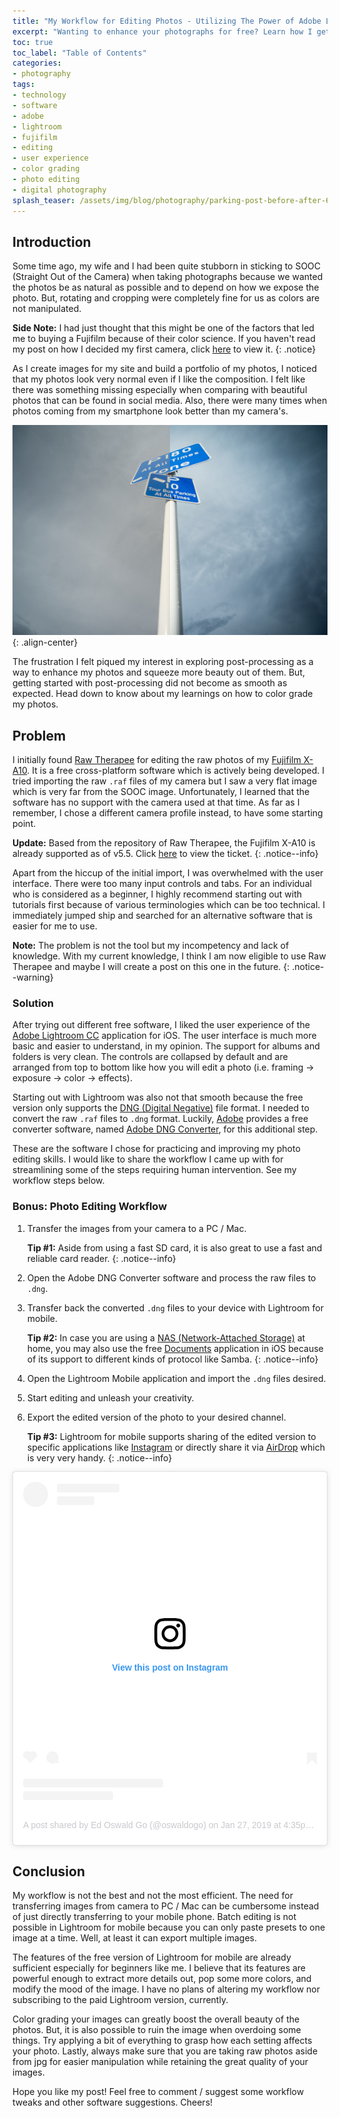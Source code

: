 ```yaml
---
title: "My Workflow for Editing Photos - Utilizing The Power of Adobe Lightroom for Mobile"
excerpt: "Wanting to enhance your photographs for free? Learn how I get started on post-processing my photos and have an overview of my photo editing workflow."
toc: true
toc_label: "Table of Contents"
categories:
- photography
tags:
- technology
- software
- adobe
- lightroom
- fujifilm
- editing
- user experience
- color grading
- photo editing
- digital photography
splash_teaser: /assets/img/blog/photography/parking-post-before-after-600x450.jpg
---
```


## Introduction

Some time ago, my wife and I had been quite stubborn in sticking to SOOC (Straight Out of the Camera) when taking photographs because we wanted the photos be as natural as possible and to depend on how we expose the photo. But, rotating and cropping were completely fine for us as colors are not manipulated.

**Side Note:** I had just thought that this might be one of the factors that led me to buying a Fujifilm because of their color science. If you haven't read my post on how I decided my first camera, click [here](/photography/buying-my-first-camera-fujifilm-xa10/) to view it.
{: .notice}

As I create images for my site and build a portfolio of my photos, I noticed that my photos look very normal even if I like the composition. I felt like there was something missing especially when comparing with beautiful photos that can be found in social media. Also, there were many times when photos coming from my smartphone look better than my camera's.

![image-center](/assets/img/blog/photography/parking-post-before-after-600x400.jpg "Before and After Photo Edit"){: .align-center}

The frustration I felt piqued my interest in exploring post-processing as a way to enhance my photos and squeeze more beauty out of them. But, getting started with post-processing did not become as smooth as expected. Head down to know about my learnings on how to color grade my photos.

## Problem

I initially found [Raw Therapee][raw-therapee] for editing the raw photos of my [Fujifilm X-A10][fuji-xa10]. It is a free cross-platform software which is actively being developed. I tried importing the raw `.raf` files of my camera but I saw a very flat image which is very far from the SOOC image. Unfortunately, I learned that the software has no support with the camera used at that time. As far as I remember, I chose a different camera profile instead, to have some starting point.

**Update:** Based from the repository of Raw Therapee, the Fujifilm X-A10 is already supported as of v5.5. Click [here](https://github.com/Beep6581/RawTherapee/issues/4447) to view the ticket.
{: .notice--info}

Apart from the hiccup of the initial import, I was overwhelmed with the user interface. There were too many input controls and tabs. For an individual who is considered as a beginner, I highly recommend starting out with tutorials first because of various terminologies which can be too technical. I immediately jumped ship and searched for an alternative software that is easier for me to use.

**Note:** The problem is not the tool but my incompetency and lack of knowledge. With my current knowledge, I think I am now eligible to use Raw Therapee and maybe I will create a post on this one in the future.
{: .notice--warning}

### Solution

After trying out different free software, I liked the user experience of the [Adobe Lightroom CC][lightroom] application for iOS. The user interface is much more basic and easier to understand, in my opinion. The support for albums and folders is very clean. The controls are collapsed by default and are arranged from top to bottom like how you will edit a photo (i.e. framing -> exposure -> color -> effects).

Starting out with Lightroom was also not that smooth because the free version only supports the [DNG (Digital Negative)][dng] file format. I needed to convert the raw `.raf` files to `.dng` format. Luckily, [Adobe][adobe] provides a free converter software, named [Adobe DNG Converter][dng-converter], for this additional step.

These are the software I chose for practicing and improving my photo editing skills. I would like to share the workflow I came up with for streamlining some of the steps requiring human intervention. See my workflow steps below.

### Bonus: Photo Editing Workflow

1. Transfer the images from your camera to a PC / Mac.

    **Tip #1:** Aside from using a fast SD card, it is also great to use a fast and reliable card reader.
    {: .notice--info}

2. Open the Adobe DNG Converter software and process the raw files to `.dng`.

3. Transfer back the converted `.dng` files to your device with Lightroom for mobile.

    **Tip #2:** In case you are using a [NAS (Network-Attached Storage)][nas] at home, you may also use the free [Documents][documents] application in iOS because of its support to different kinds of protocol like Samba.
    {: .notice--info}

4. Open the Lightroom Mobile application and import the `.dng` files desired.

5. Start editing and unleash your creativity.

6. Export the edited version of the photo to your desired channel.

    **Tip #3:** Lightroom for mobile supports sharing of the edited version to specific applications like [Instagram][instagram] or directly share it via [AirDrop][airdrop] which is very very handy.
    {: .notice--info}

<blockquote class="instagram-media" data-instgrm-permalink="https://www.instagram.com/p/BtKIezjjbSC/?utm_source=ig_embed&amp;utm_medium=loading" data-instgrm-version="12" style=" background:#FFF; border:0; border-radius:3px; box-shadow:0 0 1px 0 rgba(0,0,0,0.5),0 1px 10px 0 rgba(0,0,0,0.15); margin: 1px; max-width:540px; min-width:326px; padding:0; width:99.375%; width:-webkit-calc(100% - 2px); width:calc(100% - 2px);"><div style="padding:16px;"> <a href="https://www.instagram.com/p/BtKIezjjbSC/?utm_source=ig_embed&amp;utm_medium=loading" style=" background:#FFFFFF; line-height:0; padding:0 0; text-align:center; text-decoration:none; width:100%;" target="_blank"> <div style=" display: flex; flex-direction: row; align-items: center;"> <div style="background-color: #F4F4F4; border-radius: 50%; flex-grow: 0; height: 40px; margin-right: 14px; width: 40px;"></div> <div style="display: flex; flex-direction: column; flex-grow: 1; justify-content: center;"> <div style=" background-color: #F4F4F4; border-radius: 4px; flex-grow: 0; height: 14px; margin-bottom: 6px; width: 100px;"></div> <div style=" background-color: #F4F4F4; border-radius: 4px; flex-grow: 0; height: 14px; width: 60px;"></div></div></div><div style="padding: 19% 0;"></div><div style="display:block; height:50px; margin:0 auto 12px; width:50px;"><svg width="50px" height="50px" viewBox="0 0 60 60" version="1.1" xmlns="https://www.w3.org/2000/svg" xmlns:xlink="https://www.w3.org/1999/xlink"><g stroke="none" stroke-width="1" fill="none" fill-rule="evenodd"><g transform="translate(-511.000000, -20.000000)" fill="#000000"><g><path d="M556.869,30.41 C554.814,30.41 553.148,32.076 553.148,34.131 C553.148,36.186 554.814,37.852 556.869,37.852 C558.924,37.852 560.59,36.186 560.59,34.131 C560.59,32.076 558.924,30.41 556.869,30.41 M541,60.657 C535.114,60.657 530.342,55.887 530.342,50 C530.342,44.114 535.114,39.342 541,39.342 C546.887,39.342 551.658,44.114 551.658,50 C551.658,55.887 546.887,60.657 541,60.657 M541,33.886 C532.1,33.886 524.886,41.1 524.886,50 C524.886,58.899 532.1,66.113 541,66.113 C549.9,66.113 557.115,58.899 557.115,50 C557.115,41.1 549.9,33.886 541,33.886 M565.378,62.101 C565.244,65.022 564.756,66.606 564.346,67.663 C563.803,69.06 563.154,70.057 562.106,71.106 C561.058,72.155 560.06,72.803 558.662,73.347 C557.607,73.757 556.021,74.244 553.102,74.378 C549.944,74.521 548.997,74.552 541,74.552 C533.003,74.552 532.056,74.521 528.898,74.378 C525.979,74.244 524.393,73.757 523.338,73.347 C521.94,72.803 520.942,72.155 519.894,71.106 C518.846,70.057 518.197,69.06 517.654,67.663 C517.244,66.606 516.755,65.022 516.623,62.101 C516.479,58.943 516.448,57.996 516.448,50 C516.448,42.003 516.479,41.056 516.623,37.899 C516.755,34.978 517.244,33.391 517.654,32.338 C518.197,30.938 518.846,29.942 519.894,28.894 C520.942,27.846 521.94,27.196 523.338,26.654 C524.393,26.244 525.979,25.756 528.898,25.623 C532.057,25.479 533.004,25.448 541,25.448 C548.997,25.448 549.943,25.479 553.102,25.623 C556.021,25.756 557.607,26.244 558.662,26.654 C560.06,27.196 561.058,27.846 562.106,28.894 C563.154,29.942 563.803,30.938 564.346,32.338 C564.756,33.391 565.244,34.978 565.378,37.899 C565.522,41.056 565.552,42.003 565.552,50 C565.552,57.996 565.522,58.943 565.378,62.101 M570.82,37.631 C570.674,34.438 570.167,32.258 569.425,30.349 C568.659,28.377 567.633,26.702 565.965,25.035 C564.297,23.368 562.623,22.342 560.652,21.575 C558.743,20.834 556.562,20.326 553.369,20.18 C550.169,20.033 549.148,20 541,20 C532.853,20 531.831,20.033 528.631,20.18 C525.438,20.326 523.257,20.834 521.349,21.575 C519.376,22.342 517.703,23.368 516.035,25.035 C514.368,26.702 513.342,28.377 512.574,30.349 C511.834,32.258 511.326,34.438 511.181,37.631 C511.035,40.831 511,41.851 511,50 C511,58.147 511.035,59.17 511.181,62.369 C511.326,65.562 511.834,67.743 512.574,69.651 C513.342,71.625 514.368,73.296 516.035,74.965 C517.703,76.634 519.376,77.658 521.349,78.425 C523.257,79.167 525.438,79.673 528.631,79.82 C531.831,79.965 532.853,80.001 541,80.001 C549.148,80.001 550.169,79.965 553.369,79.82 C556.562,79.673 558.743,79.167 560.652,78.425 C562.623,77.658 564.297,76.634 565.965,74.965 C567.633,73.296 568.659,71.625 569.425,69.651 C570.167,67.743 570.674,65.562 570.82,62.369 C570.966,59.17 571,58.147 571,50 C571,41.851 570.966,40.831 570.82,37.631"></path></g></g></g></svg></div><div style="padding-top: 8px;"> <div style=" color:#3897f0; font-family:Arial,sans-serif; font-size:14px; font-style:normal; font-weight:550; line-height:18px;"> View this post on Instagram</div></div><div style="padding: 12.5% 0;"></div> <div style="display: flex; flex-direction: row; margin-bottom: 14px; align-items: center;"><div> <div style="background-color: #F4F4F4; border-radius: 50%; height: 12.5px; width: 12.5px; transform: translateX(0px) translateY(7px);"></div> <div style="background-color: #F4F4F4; height: 12.5px; transform: rotate(-45deg) translateX(3px) translateY(1px); width: 12.5px; flex-grow: 0; margin-right: 14px; margin-left: 2px;"></div> <div style="background-color: #F4F4F4; border-radius: 50%; height: 12.5px; width: 12.5px; transform: translateX(9px) translateY(-18px);"></div></div><div style="margin-left: 8px;"> <div style=" background-color: #F4F4F4; border-radius: 50%; flex-grow: 0; height: 20px; width: 20px;"></div> <div style=" width: 0; height: 0; border-top: 2px solid transparent; border-left: 6px solid #f4f4f4; border-bottom: 2px solid transparent; transform: translateX(16px) translateY(-4px) rotate(30deg)"></div></div><div style="margin-left: auto;"> <div style=" width: 0px; border-top: 8px solid #F4F4F4; border-right: 8px solid transparent; transform: translateY(16px);"></div> <div style=" background-color: #F4F4F4; flex-grow: 0; height: 12px; width: 16px; transform: translateY(-4px);"></div> <div style=" width: 0; height: 0; border-top: 8px solid #F4F4F4; border-left: 8px solid transparent; transform: translateY(-4px) translateX(8px);"></div></div></div> <div style="display: flex; flex-direction: column; flex-grow: 1; justify-content: center; margin-bottom: 24px;"> <div style=" background-color: #F4F4F4; border-radius: 4px; flex-grow: 0; height: 14px; margin-bottom: 6px; width: 224px;"></div> <div style=" background-color: #F4F4F4; border-radius: 4px; flex-grow: 0; height: 14px; width: 144px;"></div></div></a><p style=" color:#c9c8cd; font-family:Arial,sans-serif; font-size:14px; line-height:17px; margin-bottom:0; margin-top:8px; overflow:hidden; padding:8px 0 7px; text-align:center; text-overflow:ellipsis; white-space:nowrap;"><a href="https://www.instagram.com/p/BtKIezjjbSC/?utm_source=ig_embed&amp;utm_medium=loading" style=" color:#c9c8cd; font-family:Arial,sans-serif; font-size:14px; font-style:normal; font-weight:normal; line-height:17px; text-decoration:none;" target="_blank">A post shared by Ed Oswald Go (@oswaldogo)</a> on <time style=" font-family:Arial,sans-serif; font-size:14px; line-height:17px;" datetime="2019-01-28T00:35:30+00:00">Jan 27, 2019 at 4:35pm PST</time></p></div></blockquote>

## Conclusion

My workflow is not the best and not the most efficient. The need for transferring images from camera to PC / Mac can be cumbersome instead of just directly transferring to your mobile phone. Batch editing is not possible in Lightroom for mobile because you can only paste presets to one image at a time. Well, at least it can export multiple images.

The features of the free version of Lightroom for mobile are already sufficient especially for beginners like me. I believe that its features are powerful enough to extract more details out, pop some more colors, and modify the mood of the image. I have no plans of altering my workflow nor subscribing to the paid Lightroom version, currently.

Color grading your images can greatly boost the overall beauty of the photos. But, it is also possible to ruin the image when overdoing some things. Try applying a bit of everything to grasp how each setting affects your photo. Lastly, always make sure that you are taking raw photos aside from jpg for easier manipulation while retaining the great quality of your images.

Hope you like my post! Feel free to comment / suggest some workflow tweaks and other software suggestions. Cheers!

<script async src="//www.instagram.com/embed.js"></script>

[fuji-xa10]: http://www.fujifilmph.com/x-series/x-mirrorless-digital-camera/x-a10

[documents]: https://itunes.apple.com/us/app/documents-by-readdle/id364901807
[nas]: https://en.wikipedia.org/wiki/Network-attached_storage
[airdrop]: https://en.wikipedia.org/wiki/AirDrop
[instagram]: http://instagram.com/
[adobe]: https://www.adobe.com/
[dng]: https://en.wikipedia.org/wiki/Digital_Negative
[dng-converter]: https://helpx.adobe.com/photoshop/digital-negative.html
[lightroom]: https://lightroom.adobe.com/
[raw-therapee]: https://rawtherapee.com/
